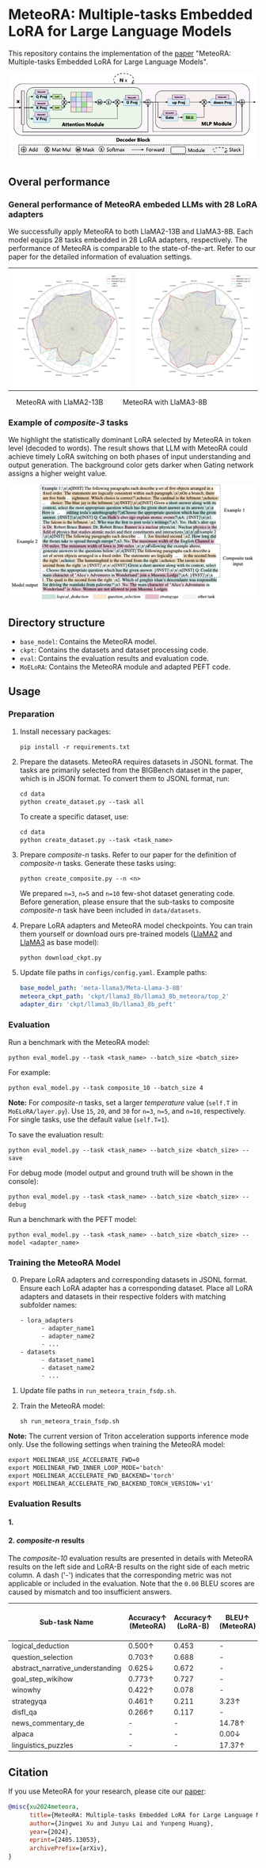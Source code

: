 # MeteoRA: Multiple-tasks Embedded LoRA for Large Language Models

This repository contains the implementation of the [paper](https://arxiv.org/abs/2405.13053) "MeteoRA: Multiple-tasks Embedded LoRA for Large Language Models".


![Evaluation Results](images/framework.png)

## Overal performance

### General performance of MeteoRA embeded LLMs with 28 LoRA adapters

We successfully apply MeteoRA to both LlaMA2-13B and LlaMA3-8B. Each model equips 28 tasks embedded in 28 LoRA adapters, respectively. 
The performance of MeteoRA is comparable to the state-of-the-art. Refer to our paper for the detailed information of evaluation settings.

<!-- Evaluation results of models based on LlaMA2-13B:
![Evaluation Results](images/llama2_13b_radar_graph_v3.png)

Evaluation results of models based on LlaMA3-8B:
![Evaluation Results](images/llama3_8b_radar_graph_v3.png) -->

<table>
  <tr>
    <td><img src="images/llama2_13b_radar_graph_v3.png" alt="LlaMA2-13B" width="300"/></td>
    <td><img src="images/llama3_8b_radar_graph_v3.png" alt="LlaMA3-8B" width="300"/></td>
  </tr>
</table>
&nbsp;&nbsp;&nbsp;&nbsp;MeteoRA with LlaMA2-13B    &nbsp;&nbsp;&nbsp;&nbsp;&nbsp;&nbsp;&nbsp;&nbsp;  MeteoRA with LlaMA3-8B


### Example of *composite-3* tasks
We highlight the statistically dominant LoRA selected by MeteoRA in token level (decoded to words). The result shows that LLM with MeteoRA could achieve timely LoRA switching on both phases of input understanding and output generation. The background color gets darker when Gating network assigns a higher weight value.

![Evaluation Results](images/serial_3_short.png)
## Directory structure

- `base_model`: Contains the MeteoRA model.
- `ckpt`: Contains the datasets and dataset processing code.
- `eval`: Contains the evaluation results and evaluation code.
- `MoELoRA`: Contains the MeteoRA module and adapted PEFT code.

## Usage

### Preparation

1. Install necessary packages:
      ```shell
      pip install -r requirements.txt
      ```

2. Prepare the datasets. MeteoRA requires datasets in JSONL format. The tasks are primarily selected from the BIGBench dataset in the paper, which is in JSON format. To convert them to JSONL format, run:
      ```shell
      cd data
      python create_dataset.py --task all
      ```

   To create a specific dataset, use:
      ```shell
      cd data
      python create_dataset.py --task <task_name>
      ```

3. Prepare *composite-n* tasks. Refer to our paper for the definition of *composite-n* tasks. Generate these tasks using:
      ```shell
      python create_composite.py --n <n>
      ```
      We prepared `n=3`, `n=5` and `n=10` few-shot dataset generating code. Before generation, please ensure that the sub-tasks to composite *composite-n* task have been included in `data/datasets`.

4. Prepare LoRA adapters and MeteoRA model checkpoints. You can train them yourself or download ours pre-trained models ([LlaMA2](https://huggingface.co/hDPQ4gi9BG/MeteoRA_llama2_13b) and [LlaMA3](https://huggingface.co/hDPQ4gi9BG/MeteoRA_llama3_8b) as base model):
      ```shell
      python download_ckpt.py
      ```

5. Update file paths in `configs/config.yaml`. Example paths:
      ```yaml
      base_model_path: 'meta-llama3/Meta-Llama-3-8B'
      meteora_ckpt_path: 'ckpt/llama3_8b/llama3_8b_meteora/top_2'
      adapter_dir: 'ckpt/llama3_8b/llama3_8b_peft'
      ```

### Evaluation

Run a benchmark with the MeteoRA model:
```shell
python eval_model.py --task <task_name> --batch_size <batch_size> 
```

For example:
```shell
python eval_model.py --task composite_10 --batch_size 4 
```

**Note:** For *composite-n* tasks, set a larger *temperature* value (`self.T` in `MoELoRA/layer.py`). Use `15`, `20`, and `30` for `n=3`, `n=5`, and `n=10`, respectively. For single tasks, use the default value (`self.T=1`).


To save the evaluation result:
```shell
python eval_model.py --task <task_name> --batch_size <batch_size> --save
```

For debug mode (model output and ground truth will be shown in the console):
```shell
python eval_model.py --task <task_name> --batch_size <batch_size> --debug
```

Run a benchmark with the PEFT model:
```shell
python eval_model.py --task <task_name> --batch_size <batch_size> --model <adapter_name>
```

### Training the MeteoRA Model

0. Prepare LoRA adapters and corresponding datasets in JSONL format. Ensure each LoRA adapter has a corresponding dataset. Place all LoRA adapters and datasets in their respective folders with matching subfolder names:
      ```
      - lora_adapters
            - adapter_name1
            - adapter_name2
            - ...
      - datasets
            - dataset_name1
            - dataset_name2
            - ...
      ```

1. Update file paths in `run_meteora_train_fsdp.sh`.


2. Train the MeteoRA model:
    ```shell
    sh run_meteora_train_fsdp.sh
    ```

**Note:** The current version of Triton acceleration supports inference mode only. Use the following settings when training the MeteoRA model:

```shell
export MOELINEAR_USE_ACCELERATE_FWD=0
export MOELINEAR_FWD_INNER_LOOP_MODE='batch'
export MOELINEAR_ACCELERATE_FWD_BACKEND='torch'
export MOELINEAR_ACCELERATE_FWD_BACKEND_TORCH_VERSION='v1'
```


### Evaluation Results

#### 1. 


#### 2. *composite-n* results

The *composite-10* evaluation results are presented in details with MeteoRA results on the left side and LoRA-B results on the right side of each metric column. A dash ('-') indicates that the corresponding metric was not applicable or included in the evaluation. Note that the `0.00` BLEU scores are caused by mismatch and too insufficient answers.

| Sub-task Name                  | Accuracy↑ (MeteoRA) | Accuracy↑ (LoRA-B) | BLEU↑ (MeteoRA) | BLEU↑ (LoRA-B) | ROUGE-1↑ (MeteoRA) | ROUGE-1↑ (LoRA-B) | ROUGE-2↑ (MeteoRA) | ROUGE-2↑ (LoRA-B) | ROUGE-L↑ (MeteoRA) | ROUGE-L↑ (LoRA-B) |
|--------------------------------|---------------------|--------------------|-----------------|----------------|---------------------|--------------------|---------------------|--------------------|---------------------|--------------------|
| logical_deduction              | 0.500↑             | 0.453              | -               | -              | -                   | -                  | -                   | -                  | -                   | -                  |
| question_selection             | 0.703↑             | 0.688              | -               | -              | -                   | -                  | -                   | -                  | -                   | -                  |
| abstract_narrative_understanding| 0.625↓             | 0.672              | -               | -              | -                   | -                  | -                   | -                  | -                   | -                  |
| goal_step_wikihow              | 0.773↑             | 0.727              | -               | -              | -                   | -                  | -                   | -                  | -                   | -                  |
| winowhy                        | 0.422↑             | 0.078              | -               | -              | -                   | -                  | -                   | -                  | -                   | -                  |
| strategyqa                     | 0.461↑             | 0.211              | 3.23↑           | 0.00           | 0.225↑             | 0.106              | 0.051↑             | 0.025              | 0.210↑             | 0.099              |
| disfl_qa                       | 0.266↑             | 0.117              | -               | -              | -                   | -                  | -                   | -                  | -                   | -                  |
| news_commentary_de             | -                   | -                  | 14.78↑         | 14.54          | -                   | -                  | -                   | -                  | -                   | -                  |
| alpaca                         | -                   | -                  | 0.00↓          | 8.17           | 0.257↑             | 0.187              | 0.075               | 0.075              | 0.241↑             | 0.167              |
| linguistics_puzzles            | -                   | -                  | 17.37↑         | 12.14          | 0.233↑             | 0.189              | 0.052↑             | 0.030              | 0.176↑             | 0.103              |



## Citation

If you use MeteoRA for your research, please cite our [paper](https://arxiv.org/abs/2405.13053):
```bibtex
@misc{xu2024meteora,
      title={MeteoRA: Multiple-tasks Embedded LoRA for Large Language Models}, 
      author={Jingwei Xu and Junyu Lai and Yunpeng Huang},
      year={2024},
      eprint={2405.13053},
      archivePrefix={arXiv},
}
```